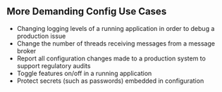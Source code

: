 ## More Demanding Config Use Cases* Changing logging levels of a running application in order to debug a production issue* Change the number of threads receiving messages from a message broker* Report all configuration changes made to a production system to support regulatory audits* Toggle features on/off in a running application* Protect secrets (such as passwords) embedded in configuration